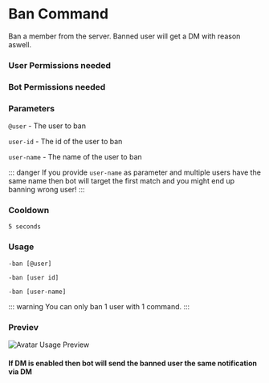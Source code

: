 # Ban Command
Ban a member from the server. Banned user will get a DM with reason aswell.

### User Permissions needed
> <Badge text="BAN_MEMBERS" type="error" vertical="middle"/>
### Bot Permissions needed
> <Badge text="BAN_MEMBERS" type="error" vertical="middle"/>

### Parameters
`@user` - The user to ban

`user-id` - The id of the user to ban

`user-name` - The name of the user to ban

::: danger 
If you provide `user-name` as parameter and multiple users have the same name
then bot will target the first match and you might end up banning wrong user!
:::

### Cooldown
`5 seconds`


### Usage
`-ban [@user]`

`-ban [user id]`

`-ban [user-name]`

::: warning
You can only ban 1 user with 1 command.
:::


### Previev

![Avatar Usage Preview](https://cdn.discordapp.com/attachments/469576672128139275/547781278259347456/unknown.png)


#### If DM is enabled then bot will send the banned user the same notification via DM


<CustomLayout/>